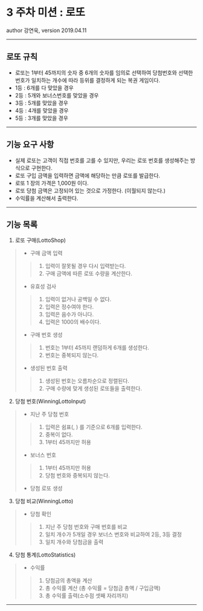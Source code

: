 # 3 주차 미션 : 로또

 author 강연욱, version 2019.04.11

------

## 로또 규칙

- 로또는 1부터 45까지의 숫자 중 6개의 숫자를 임의로 선택하여 당첨번호와 선택한 번호가 일치하는 개수에 따라 등위를 결정하게 되는 복권 게임이다.
- 1등 : 6개를 다 맞았을 경우
- 2등 : 5개와 보너스번호를 맞았을 경우
- 3등 : 5개를 맞았을 경우
- 4등 : 4개를 맞았을 경우
- 5등 : 3개를 맞았을 경우

------

## 기능 요구 사항

- 실제 로또는 고객이 직접 번호를 고를 수 있지만, 우리는 로또 번호를 생성해주는 방식으로 구현한다.
- 로또 구입 금액을 입력하면 금액에 해당하는 만큼 로또를 발급한다.
- 로또 1 장의 가격은 1,000원 이다.
- 로또 당첨 금액은 고정되어 있는 것으로 가정한다. (이월되지 않는다.)
- 수익률을 계산해서 출력한다.

------

## 기능 목록

1. 로또 구매(LottoShop)

> - 구매 금액 입력
> > 1. 입력이 잘못될 경우 다시 입력받는다.
> > 2. 구매 금액에 따른 로또 수량을 계산한다.
>
> - 유효성 검사
>
> > 1. 입력이 없거나 공백일 수 없다.
> > 2. 입력은 정수여야 한다.
> > 3. 입력은 음수가 아니다.
> > 4. 입력은 1000의 배수이다.
>
> - 구매 번호 생성
>
> > 1. 번호는 1부터 45까지 랜덤하게 6개를 생성한다. 
> > 2. 번호는 중복되지 않는다.
>
> - 생성된 번호 출력
>
> > 1. 생성된 번호는 오름차순으로 정렬된다.
> > 2. 구매 수량에 맞게 생성된 로또들을 출력한다.


2. 당첨 번호(WinningLottoInput)
> -  지난 주 당첨 번호
>
> > 1. 입력은 쉼표(, ) 를 기준으로 6개를 입력한다.
> > 2. 중복이 없다.
> > 3. 1부터 45까지만 허용
>
> -  보너스 번호
> >  1. 1부터 45까지만 허용
> >  2. 당첨 번호와 중복되지 않는다.
>
> -  당첨 로또 생성

3. 당첨 비교(WinningLotto)

> - 당첨 확인
>
> > 1. 지난 주 당첨 번호와 구매 번호를 비교
> > 2. 일치 개수가 5개일 경우 보너스 번호와 비교하여 2등, 3등 결정
> > 3. 일치 개수와 당첨금을 출력

4. 당첨 통계(LottoStatistics)

> - 수익률
>
> > 1. 당첨금의 총액을 계산
> > 2. 총 수익률 계산 (총 수익률 = 당첨금 총액 / 구입금액)
> > 3. 총 수익률 출력(소수점 셋째 자리까지)

------
